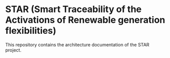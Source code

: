 # STAR (Smart Traceability of the Activations of Renewable generation flexibilities)
This repository contains the architecture documentation of the STAR project.
